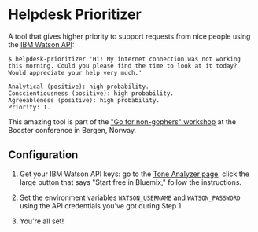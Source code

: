 # Helpdesk Prioritizer

A tool that gives higher priority to support requests from nice
people using the [IBM Watson API](https://developer.ibm.com/watson/):

```
$ helpdesk-prioritizer 'Hi! My internet connection was not working this morning. Could you please find the time to look at it today? Would appreciate your help very much.'

Analytical (positive): high probability.
Conscientiousness (positive): high probability.
Agreeableness (positive): high probability.
Priority: 1.
```

This amazing tool is part of the ["Go for non-gophers" workshop](https://www.boosterconf.no/talks/846)
at the Booster conference in Bergen, Norway.

## Configuration

1. Get your IBM Watson API keys: go to the [Tone Analyzer page](https://www.ibm.com/watson/developercloud/tone-analyzer.html), click the large button that says "Start free in Bluemix," follow the instructions.

2. Set the environment variables `WATSON_USERNAME` and `WATSON_PASSWORD` using the API credentials you've got during Step 1.

3. You're all set!
